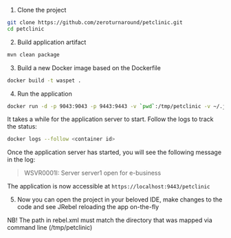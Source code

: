 1. Clone the project
```bash
git clone https://github.com/zeroturnaround/petclinic.git
cd petclinic
```

2. Build application artifact
```bash
mvn clean package
```

3. Build a new Docker image based on the Dockerfile
```bash
docker build -t waspet .
```

4. Run the application
```bash
docker run -d -p 9043:9043 -p 9443:9443 -v `pwd`:/tmp/petclinic -v ~/.jrebel:/home/was/.jrebel waspet
```
It takes a while for the application server to start. Follow the logs to track the status:
```bash
docker logs --follow <container id>
```
Once the application server has started, you will see the following message in the log:

>   WSVR0001I: Server server1 open for e-business

The application is now accessible at ```https://localhost:9443/petclinic```

5. Now you can open the project in your beloved IDE, make changes to the code and see JRebel reloading the app on-the-fly


NB! The path in rebel.xml must match the directory that was mapped via command line (/tmp/petclinic)




